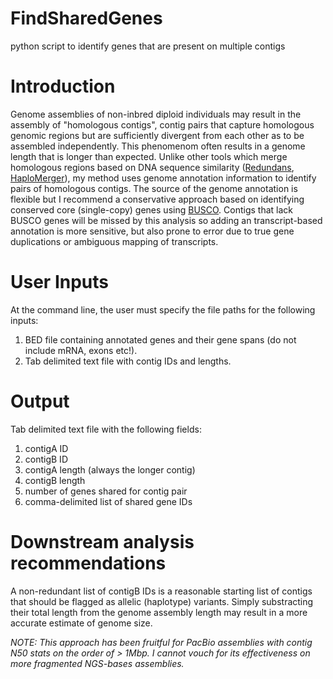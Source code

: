 FindSharedGenes
===========

python script to identify genes that are present on multiple contigs


Introduction
============

Genome assemblies of non-inbred diploid individuals may result in the assembly of "homologous contigs", contig pairs that capture homologous genomic regions but are sufficiently divergent from each other as to be assembled independently. This phenomenom often results in a genome length that is longer than expected. Unlike other tools which merge homologous regions based on DNA sequence similarity ([Redundans](http://nar.oxfordjournals.org/content/44/12/e113), [HaploMerger](http://www.ncbi.nlm.nih.gov/pmc/articles/PMC3409271/pdf/1581.pdf)), my method uses genome annotation information to identify pairs of homologous contigs. The source of the genome annotation is flexible but I recommend a conservative approach based on identifying conserved core (single-copy) genes using [BUSCO](http://busco.ezlab.org/). Contigs that lack BUSCO genes will be missed by this analysis so adding an transcript-based annotation is more sensitive, but also prone to error due to true gene duplications or ambiguous mapping of transcripts.


User Inputs
===========

At the command line, the user must specify the file paths for the following inputs:

1. BED file containing annotated genes and their gene spans (do not include mRNA, exons etc!).
2. Tab delimited text file with contig IDs and lengths.

Output
===========

Tab delimited text file with the following fields:

1. contigA ID
2. contigB ID
3. contigA length (always the longer contig) 
4. contigB length
5. number of genes shared for contig pair
6. comma-delimited list of shared gene IDs 


Downstream analysis recommendations
===========

A non-redundant list of contigB IDs is a reasonable starting list of contigs that should be flagged as allelic (haplotype) variants. Simply substracting their total length from the genome assembly length may result in a more accurate estimate of genome size.

_NOTE: This approach has been fruitful for PacBio assemblies with contig N50 stats on the order of > 1Mbp. I cannot vouch for its effectiveness on more fragmented NGS-bases assemblies._








